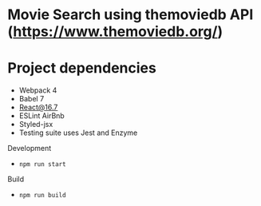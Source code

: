 # Movie Search using themoviedb API (https://www.themoviedb.org/)

# Project dependencies

- Webpack 4
- Babel 7
- React@16.7
- ESLint AirBnb
- Styled-jsx
- Testing suite uses Jest and Enzyme

Development

- `npm run start`

Build

- `npm run build`
